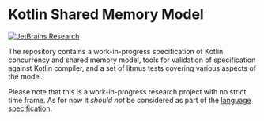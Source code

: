 # Kotlin Shared Memory Model

[![JetBrains Research](https://jb.gg/badges/research.svg)](https://confluence.jetbrains.com/display/ALL/JetBrains+on+GitHub)

The repository contains a work-in-progress specification of 
Kotlin concurrency and shared memory model, 
tools for validation of specification against Kotlin compiler,
and a set of litmus tests covering various aspects of the model. 

Please note that this is a work-in-progress research project with no strict time frame.
As for now it *should not* be considered as part of 
the [language specification](https://kotlinlang.org/spec/). 


